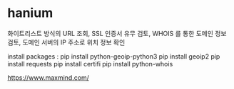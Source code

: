 # hanium

화이트리스트 방식의 URL 조회, SSL 인증서 유무 검토, WHOIS 를 통한 
도메인 정보 검토, 도메인 서버의 IP 주소로 위치 정보 확인


install packages :
pip install python-geoip-python3
pip install geoip2
pip install requests
pip install certifi
pip install python-whois

https://www.maxmind.com/